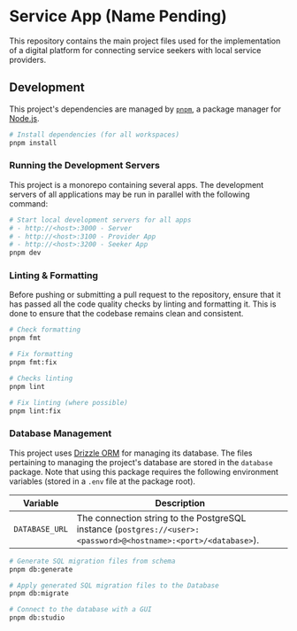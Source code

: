 # Service App (Name Pending)

This repository contains the main project files used for the implementation of a digital platform for connecting service seekers with local service providers.

## Development

This project's dependencies are managed by [`pnpm`](https://pnpm.io/), a package manager for [Node.js](https://nodejs.org/).

```bash
# Install dependencies (for all workspaces)
pnpm install
```

### Running the Development Servers

This project is a monorepo containing several apps. The development servers of all applications may be run in parallel with the following command:

```bash
# Start local development servers for all apps
# - http://<host>:3000 - Server
# - http://<host>:3100 - Provider App
# - http://<host>:3200 - Seeker App
pnpm dev
```

### Linting & Formatting

Before pushing or submitting a pull request to the repository, ensure that it has passed all the code quality checks by linting and formatting it. This is done to ensure that the codebase remains clean and consistent.

```bash
# Check formatting
pnpm fmt

# Fix formatting
pnpm fmt:fix

# Checks linting
pnpm lint

# Fix linting (where possible)
pnpm lint:fix
```

### Database Management

This project uses [Drizzle ORM](https://orm.drizzle.team/) for managing its database. The files pertaining to managing the project's database are stored in the `database` package. Note that using this package requires the following environment variables (stored in a `.env` file at the package root).

| **Variable**   | **Description**                                                                                                 |
| -------------- | --------------------------------------------------------------------------------------------------------------- |
| `DATABASE_URL` | The connection string to the PostgreSQL instance (`postgres://<user>:<password>@<hostname>:<port>/<database>`). |

```bash
# Generate SQL migration files from schema
pnpm db:generate

# Apply generated SQL migration files to the Database
pnpm db:migrate

# Connect to the database with a GUI
pnpm db:studio
```
